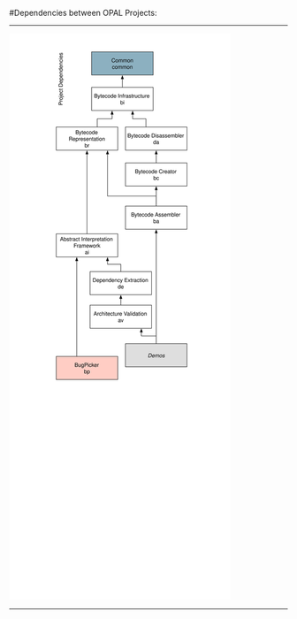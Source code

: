 #Dependencies between OPAL Projects:

---

![OPAL Project Dependencies](./ProjectDependencies.svg)

---
